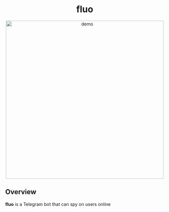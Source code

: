 <h1 align="center">fluo</h1>

<p align="center">
<img width="500" src="https://raw.githubusercontent.com/swidelip/fluo/main/demo.png?token=GHSAT0AAAAAACAGA2OTKRA7ZGAXN3TI2RMQZAVOZ7A" alt="demo">
</p>

## Overview
**fluo** is a Telegram bot that can spy on users online